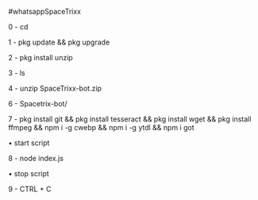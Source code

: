#whatsappSpaceTrixx

0 - cd

1 - pkg update && pkg upgrade

2 - pkg install unzip

3 - ls

4 - unzip SpaceTrixx-bot.zip

6 - Spacetrix-bot/

7 - pkg install git && pkg install tesseract && pkg install wget && pkg install ffmpeg && npm i -g cwebp && npm i -g ytdl && npm i got

• start script

8 - node index.js

• stop script

9 - CTRL + C
